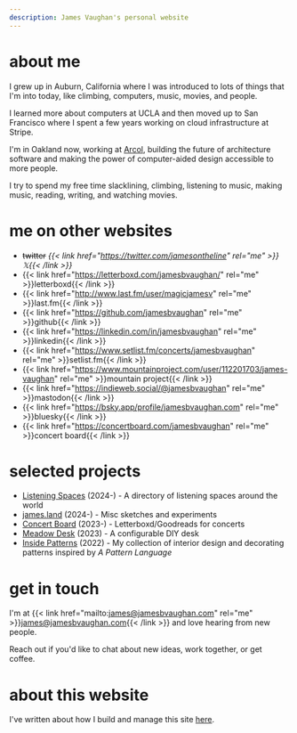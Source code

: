 ```yaml
---
description: James Vaughan's personal website
---
```


# about me

I grew up in Auburn, California where I was introduced to lots of things that
I'm into today, like climbing, computers, music, movies, and people.

I learned more about computers at UCLA and then moved up to San Francisco where
I spent a few years working on cloud infrastructure at Stripe.

I'm in Oakland now, working at [Arcol](https://arcol.io), building the future of
architecture software and making the power of computer-aided design accessible
to more people.

I try to spend my free time slacklining, climbing, listening to
music<span id="song"></span>, making music, reading, writing, and watching
movies<span id="movie"></span>.

# me on other websites

- ~~twitter~~ _{{< link href="https://twitter.com/jamesontheline" rel="me" >}}𝕏{{< /link >}}_
- {{< link href="https://letterboxd.com/jamesbvaughan/" rel="me" >}}letterboxd{{< /link >}}
- {{< link href="http://www.last.fm/user/magicjamesv" rel="me" >}}last.fm{{< /link >}}
- {{< link href="https://github.com/jamesbvaughan" rel="me" >}}github{{< /link >}}
- {{< link href="https://linkedin.com/in/jamesbvaughan" rel="me" >}}linkedin{{< /link >}}
- {{< link href="https://www.setlist.fm/concerts/jamesbvaughan" rel="me" >}}setlist.fm{{< /link >}}
- {{< link href="https://www.mountainproject.com/user/112201703/james-vaughan" rel="me" >}}mountain project{{< /link >}}
- {{< link href="https://indieweb.social/@jamesbvaughan" rel="me" >}}mastodon{{< /link >}}
- {{< link href="https://bsky.app/profile/jamesbvaughan.com" rel="me" >}}bluesky{{< /link >}}
- {{< link href="https://concertboard.com/jamesbvaughan" rel="me" >}}concert board{{< /link >}}

# selected projects

- [Listening Spaces](https://listeningspaces.net) (2024-) - A directory of listening spaces around the world
- [james.land](https://james.land) (2024-) - Misc sketches and experiments
- [Concert Board](https://concertboard.com) (2023-) - Letterboxd/Goodreads for concerts
- [Meadow Desk](https://tweenage.engineering/) (2023) - A configurable DIY desk
- [Inside Patterns](https://insidepatterns.com/) (2022) - My collection of interior design and decorating patterns inspired by _A Pattern Language_

# get in touch

I'm at {{< link href="mailto:james@jamesbvaughan.com" rel="me" >}}james@jamesbvaughan.com{{< /link >}} and love hearing from new people.

Reach out if you'd like to chat about new ideas, work together, or get coffee.

# about this website

I've written about how I build and manage this site
[here](/how-i-make-this-site).

<script>
  [song, movie].forEach(async element => {
    const response = await fetch(`/.netlify/functions/${element.id}`);
    if (response.ok) element.innerHTML = ` (${(await response.text()).trim()})`;
  });
</script>
